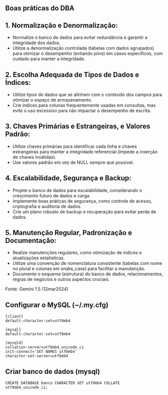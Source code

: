 ## Boas práticas do DBA

## 1. Normalização e Denormalização:

- Normalize o banco de dados para evitar redundância e garantir a integridade dos dados.
- Utilize a denormalização controlada (tabelas com dados agrupados) para otimizar o desempenho (evitando joins) em casos específicos, com cuidado para manter a integridade.

## 2. Escolha Adequada de Tipos de Dados e Índices:

- Utilize tipos de dados que se alinhem com o conteúdo dos campos para otimizar o espaço de armazenamento.
- Crie índices para colunas frequentemente usadas em consultas, mas evite o uso excessivo para não impactar o desempenho de escrita.

## 3. Chaves Primárias e Estrangeiras, e Valores Padrão:

- Utilize chaves primárias para identificar cada linha e chaves estrangeiras para manter a integridade referencial (impede a inserção de chaves inválidas).
- Use valores padrão em vez de NULL sempre que possível.

## 4. Escalabilidade, Segurança e Backup:

- Projete o banco de dados para escalabilidade, considerando o crescimento futuro de dados e carga.
- Implemente boas práticas de segurança, como controle de acesso, criptografia e auditoria de dados.
- Crie um plano robusto de backup e recuperação para evitar perda de dados.

## 5. Manutenção Regular, Padronização e Documentação:

- Realize manutenções regulares, como otimização de índices e atualizações estatísticas.
- Utilize uma convenção de nomenclatura consistente (tabelas com nome no plural e colunas em snake_case) para facilitar a manutenção.
- Documente o esquema (estrutura) do banco de dados, relacionamentos, regras de negócios e outros aspectos cruciais.

Fonte: Gemini 1.5 (12mar2024)

## Configurar o MySQL (~/.my.cfg)

```
[client]
default-character-set=utf8mb4

[mysql]
default-character-set=utf8mb4

[mysqld]
collation-server=utf8mb4_unicode_ci
init-connect='SET NAMES utf8mb4'
character-set-server=utf8mb4
```

## Criar banco de dados (mysql)
```
CREATE DATABASE banco CHARACTER SET utf8mb4 COLLATE utf8mb4_unicode_ci;
```
